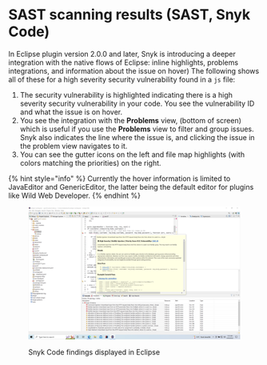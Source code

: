 # SAST scanning results (SAST, Snyk Code)

In Eclipse plugin version 2.0.0 and later, Snyk is introducing a deeper integration with the native flows of Eclipse: inline highlights, problems integrations, and information about the issue on hover) The following shows all of these for a high severity security vulnerability found in a `js` file:

1. The security vulnerability is highlighted indicating there is a high severity security vulnerability in your code. You see the vulnerability ID and what the issue is on hover.
2. You see the integration with the **Problems** view, (bottom of screen) which is useful if you use the **Problems** view to filter and group issues. Snyk also indicates the line where the issue is, and clicking the issue in the problem view navigates to it.
3. You can see the gutter icons on the left and file map highlights (with colors matching the priorities) on the right.

{% hint style="info" %}
Currently the hover information is limited to JavaEditor and GenericEditor, the latter being the default editor for plugins like Wild Web Developer.
{% endhint %}

<figure><img src="../../../.gitbook/assets/image (92) (1).png" alt=""><figcaption><p>Snyk Code findings displayed in Eclipse</p></figcaption></figure>
